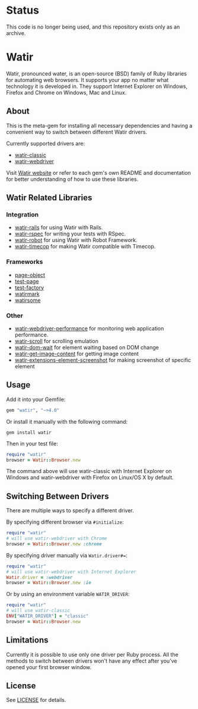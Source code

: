 # Status
This code is no longer being used, and this repository exists only as an archive.


# Watir
Watir, pronounced water, is an open-source (BSD) family of Ruby libraries for automating web browsers.
It supports your app no matter what technology it is developed in.
They support Internet Explorer on Windows, Firefox and Chrome on Windows, Mac and Linux.


## About

This is the meta-gem for installing all necessary dependencies and having a convenient way to switch between different Watir drivers.    

Currently supported drivers are:
 - [watir-classic](https://github.com/watir/watir-classic)
 - [watir-webdriver](https://github.com/watir/watir-webdriver)

Visit [Watir website](http://watir.com) or refer to each gem's own README and documentation for better understanding of how to use these libraries.

## Watir Related Libraries

### Integration

* [watir-rails](https://github.com/watir/watir-rails) for using Watir with Rails.
* [watir-rspec](https://github.com/watir/watir-rspec) for writing your tests with RSpec.
* [watir-robot](https://github.com/semperos/watir-robot) for using Watir with Robot Framework.
* [watir-timecop](https://github.com/p0deje/watir-timecop) for making Watir compatible with Timecop.

### Frameworks

* [page-object](https://github.com/cheezy/page-object)
* [test-page](https://github.com/jarmo/test-page)
* [test-factory](https://github.com/rSmart/TestFactory)
* [watirmark](https://github.com/convio/watirmark)
* [watirsome](https://github.com/p0deje/watirsome)

### Other

* [watir-webdriver-performance](https://github.com/90kts/watir-webdriver-performance) for monitoring web application performance.
* [watir-scroll](https://github.com/p0deje/watir-scroll) for scrolling emulation
* [watir-dom-wait](https://github.com/p0deje/watir-dom-wait) for element waiting based on DOM change
* [watir-get-image-content](https://github.com/orangeudav/watir-get-image-content) for getting image content
* [watir-extensions-element-screenshot](https://github.com/ansoni/watir-extensions-element-screenshot) for making screenshot of specific element

## Usage

Add it into your Gemfile:
````ruby
gem "watir", "~>4.0"
````

Or install it manually with the following command:
````   
gem install watir
````

Then in your test file:
````ruby
require "watir"
browser = Watir::Browser.new
````

The command above will use watir-classic with Internet Explorer on Windows and
watir-webdriver with Firefox on Linux/OS X by default.


## Switching Between Drivers

There are multiple ways to specify a different driver.

By specifying different browser via ````#initialize````:
````ruby    
require "watir"
# will use watir-webdriver with Chrome
browser = Watir::Browser.new :chrome
````

By specifying driver manually via ````Watir.driver#=````:
````ruby    
require "watir"
# will use watir-webdriver with Internet Explorer
Watir.driver = :webdriver
browser = Watir::Browser.new :ie
````

Or by using an environment variable ````WATIR_DRIVER````:
````ruby
require "watir"
# will use watir-classic
ENV["WATIR_DRIVER"] = "classic"
browser = Watir::Browser.new
````


## Limitations

Currently it is possible to use only one driver per Ruby process. All the
methods to switch between drivers won't have any effect after you've opened
your first browser window.


## License

See [LICENSE](https://github.com/watir/watir/blob/master/LICENSE) for details.
